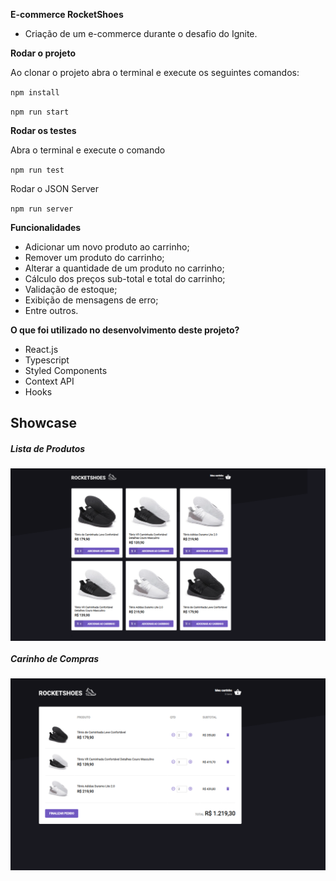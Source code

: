
**E-commerce RocketShoes**
- Criação de um e-commerce durante o desafio do Ignite.

**Rodar o projeto**

Ao clonar o projeto abra o terminal e execute os seguintes comandos:

`npm install`

`npm run start`

**Rodar os testes**

Abra o terminal e execute o comando

`npm run test`

Rodar o JSON Server

`npm run server`

**Funcionalidades**

- Adicionar um novo produto ao carrinho;
- Remover um produto do carrinho;
- Alterar a quantidade de um produto no carrinho;
- Cálculo dos preços sub-total e total do carrinho;
- Validação de estoque;
- Exibição de mensagens de erro;
- Entre outros.

**O que foi utilizado no desenvolvimento deste projeto?**

- React.js
- Typescript
- Styled Components
- Context API
- Hooks
 
## Showcase

##### Lista de Produtos

<img align="center"  src="src/assets/images/ecommerce-1.PNG" />

##### Carinho de Compras
<img align="center" src="src/assets/images/ecommerce-2.PNG" />
